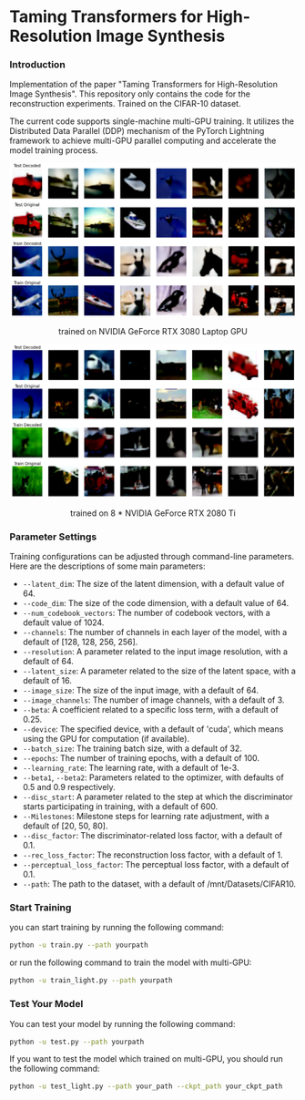 # Taming Transformers for High-Resolution Image Synthesis

### Introduction
Implementation of the paper "Taming Transformers for High-Resolution Image Synthesis". This repository only contains the code for the reconstruction experiments. Trained on the CIFAR-10 dataset.

The current code supports single-machine multi-GPU training. It utilizes the Distributed Data Parallel (DDP) mechanism of the PyTorch Lightning framework to achieve multi-GPU parallel computing and accelerate the model training process.


![single](imgs/single.png)

<center>trained on NVIDIA GeForce RTX 3080 Laptop GPU</center>

![multi](imgs/multi.png)
<center>trained on 8 * NVIDIA GeForce RTX 2080 Ti</center>

### Parameter Settings
Training configurations can be adjusted through command-line parameters. Here are the descriptions of some main parameters:

+ `--latent_dim`: The size of the latent dimension, with a default value of 64.
+ `--code_dim`: The size of the code dimension, with a default value of 64.
+ `--num_codebook_vectors`: The number of codebook vectors, with a default value of 1024.
+ `--channels`: The number of channels in each layer of the model, with a default of [128, 128, 256, 256].
+ `--resolution`: A parameter related to the input image resolution, with a default of 64.
+ `--latent_size`: A parameter related to the size of the latent space, with a default of 16.
+ `--image_size`: The size of the input image, with a default of 64.
+ `--image_channels`: The number of image channels, with a default of 3.
+ `--beta`: A coefficient related to a specific loss term, with a default of 0.25.
+ `--device`: The specified device, with a default of 'cuda', which means using the GPU for computation (if available).
+ `--batch_size`: The training batch size, with a default of 32.
+ `--epochs`: The number of training epochs, with a default of 100.
+ `--learning_rate`: The learning rate, with a default of 1e-3.
+ `--beta1`, `--beta2`: Parameters related to the optimizer, with defaults of 0.5 and 0.9 respectively.
+ `--disc_start`: A parameter related to the step at which the discriminator starts participating in training, with a default of 600.
+ `--Milestones`: Milestone steps for learning rate adjustment, with a default of [20, 50, 80].
+ `--disc_factor`: The discriminator-related loss factor, with a default of 0.1.
+ `--rec_loss_factor`: The reconstruction loss factor, with a default of 1.
+ `--perceptual_loss_factor`: The perceptual loss factor, with a default of 0.1.
+ `--path`: The path to the dataset, with a default of /mnt/Datasets/CIFAR10.

### Start Training
you can start training by running the following command:
```bash
python -u train.py --path yourpath
```
or run the following command to train the model with multi-GPU:
```bash
python -u train_light.py --path yourpath
```

### Test Your Model

You can test your model by running the following command:
```bash
python -u test.py --path yourpath
```
If you want to test the model which trained on multi-GPU, you should run the following command:
```bash
python -u test_light.py --path your_path --ckpt_path your_ckpt_path
```
